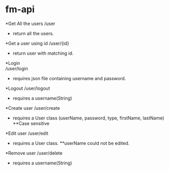 fm-api
======

*Get All the users
/user 
  - return all the users.
  
*Get a user using id
/user/{id} 
  - return user with matching id.
  
*Login  
/user/login
  - requires json file containing username and password.
  
*Logout
/user/logout
  - requires a username(String)
  
*Create user
/user/create
  - requires a User class (userName, password, type, firstName, lastName) **Case sensitive

*Edit user
/user/edit
  - requires a User class. **userName could not be edited.

*Remove user
/user/delete
   - requires a username(String)

